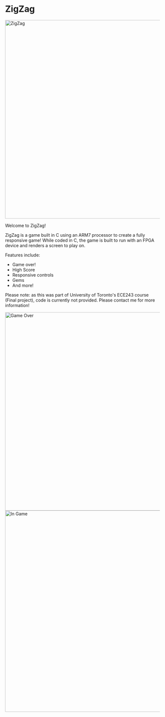 # ZigZag

<img width="647" alt="ZigZag" src="https://user-images.githubusercontent.com/37020276/128641983-e8724f1f-d64c-44b2-a4d3-1ee330a461a9.png">

Welcome to ZigZag!

ZigZag is a game built in C using an ARM7 processor to create a fully responsive game!
While coded in C, the game is built to run with an FPGA device and renders a screen to play on.

Features include:
- Game over!
- High Score
- Responsive controls
- Gems
- And more!

Please note: as this was part of University of Toronto's ECE243 course (Final project), code is currently not provided. Please contact me for more information!


<img width="646" alt="Game Over" src="https://user-images.githubusercontent.com/37020276/128642018-e96520a4-42f3-40ff-a40c-200171233b4e.png">

<img width="656" alt="In Game" src="https://user-images.githubusercontent.com/37020276/128642042-464bafbf-faaa-45ac-9190-57aabc7f9ba5.png">
